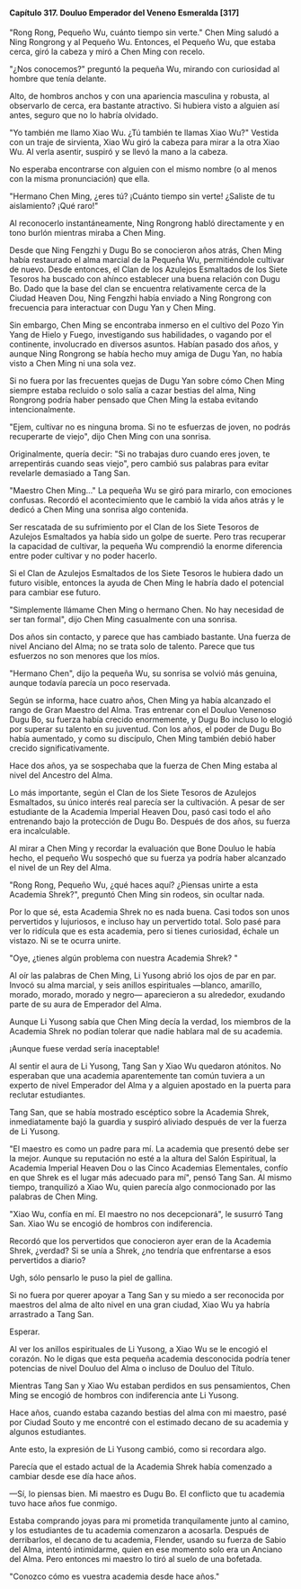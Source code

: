 
#### Capítulo 317. Douluo Emperador del Veneno Esmeralda [317]


"Rong Rong, Pequeño Wu, cuánto tiempo sin verte." Chen Ming saludó a Ning Rongrong y al Pequeño Wu. Entonces, el Pequeño Wu, que estaba cerca, giró la cabeza y miró a Chen Ming con recelo.

"¿Nos conocemos?" preguntó la pequeña Wu, mirando con curiosidad al hombre que tenía delante.

Alto, de hombros anchos y con una apariencia masculina y robusta, al observarlo de cerca, era bastante atractivo. Si hubiera visto a alguien así antes, seguro que no lo habría olvidado.

"Yo también me llamo Xiao Wu. ¿Tú también te llamas Xiao Wu?" Vestida con un traje de sirvienta, Xiao Wu giró la cabeza para mirar a la otra Xiao Wu. Al verla asentir, suspiró y se llevó la mano a la cabeza.

No esperaba encontrarse con alguien con el mismo nombre (o al menos con la misma pronunciación) que ella.

"Hermano Chen Ming, ¿eres tú? ¡Cuánto tiempo sin verte! ¿Saliste de tu aislamiento? ¡Qué raro!"

Al reconocerlo instantáneamente, Ning Rongrong habló directamente y en tono burlón mientras miraba a Chen Ming.

Desde que Ning Fengzhi y Dugu Bo se conocieron años atrás, Chen Ming había restaurado el alma marcial de la Pequeña Wu, permitiéndole cultivar de nuevo. Desde entonces, el Clan de los Azulejos Esmaltados de los Siete Tesoros ha buscado con ahínco establecer una buena relación con Dugu Bo. Dado que la base del clan se encuentra relativamente cerca de la Ciudad Heaven Dou, Ning Fengzhi había enviado a Ning Rongrong con frecuencia para interactuar con Dugu Yan y Chen Ming.

Sin embargo, Chen Ming se encontraba inmerso en el cultivo del Pozo Yin Yang de Hielo y Fuego, investigando sus habilidades, o vagando por el continente, involucrado en diversos asuntos. Habían pasado dos años, y aunque Ning Rongrong se había hecho muy amiga de Dugu Yan, no había visto a Chen Ming ni una sola vez.

Si no fuera por las frecuentes quejas de Dugu Yan sobre cómo Chen Ming siempre estaba recluido o solo salía a cazar bestias del alma, Ning Rongrong podría haber pensado que Chen Ming la estaba evitando intencionalmente.

"Ejem, cultivar no es ninguna broma. Si no te esfuerzas de joven, no podrás recuperarte de viejo", dijo Chen Ming con una sonrisa.

Originalmente, quería decir: "Si no trabajas duro cuando eres joven, te arrepentirás cuando seas viejo", pero cambió sus palabras para evitar revelarle demasiado a Tang San.

"Maestro Chen Ming..." La pequeña Wu se giró para mirarlo, con emociones confusas. Recordó el acontecimiento que le cambió la vida años atrás y le dedicó a Chen Ming una sonrisa algo contenida.

Ser rescatada de su sufrimiento por el Clan de los Siete Tesoros de Azulejos Esmaltados ya había sido un golpe de suerte. Pero tras recuperar la capacidad de cultivar, la pequeña Wu comprendió la enorme diferencia entre poder cultivar y no poder hacerlo.

Si el Clan de Azulejos Esmaltados de los Siete Tesoros le hubiera dado un futuro visible, entonces la ayuda de Chen Ming le habría dado el potencial para cambiar ese futuro.

"Simplemente llámame Chen Ming o hermano Chen. No hay necesidad de ser tan formal", dijo Chen Ming casualmente con una sonrisa.

Dos años sin contacto, y parece que has cambiado bastante. Una fuerza de nivel Anciano del Alma; no se trata solo de talento. Parece que tus esfuerzos no son menores que los míos.

"Hermano Chen", dijo la pequeña Wu, su sonrisa se volvió más genuina, aunque todavía parecía un poco reservada.

Según se informa, hace cuatro años, Chen Ming ya había alcanzado el rango de Gran Maestro del Alma. Tras entrenar con el Douluo Venenoso Dugu Bo, su fuerza había crecido enormemente, y Dugu Bo incluso lo elogió por superar su talento en su juventud. Con los años, el poder de Dugu Bo había aumentado, y como su discípulo, Chen Ming también debió haber crecido significativamente.

Hace dos años, ya se sospechaba que la fuerza de Chen Ming estaba al nivel del Ancestro del Alma.

Lo más importante, según el Clan de los Siete Tesoros de Azulejos Esmaltados, su único interés real parecía ser la cultivación. A pesar de ser estudiante de la Academia Imperial Heaven Dou, pasó casi todo el año entrenando bajo la protección de Dugu Bo. Después de dos años, su fuerza era incalculable.

Al mirar a Chen Ming y recordar la evaluación que Bone Douluo le había hecho, el pequeño Wu sospechó que su fuerza ya podría haber alcanzado el nivel de un Rey del Alma.

"Rong Rong, Pequeño Wu, ¿qué haces aquí? ¿Piensas unirte a esta Academia Shrek?", preguntó Chen Ming sin rodeos, sin ocultar nada.

Por lo que sé, esta Academia Shrek no es nada buena. Casi todos son unos pervertidos y lujuriosos, e incluso hay un pervertido total. Solo pasé para ver lo ridícula que es esta academia, pero si tienes curiosidad, échale un vistazo. Ni se te ocurra unirte.

"Oye, ¿tienes algún problema con nuestra Academia Shrek? "

Al oír las palabras de Chen Ming, Li Yusong abrió los ojos de par en par. Invocó su alma marcial, y seis anillos espirituales —blanco, amarillo, morado, morado, morado y negro— aparecieron a su alrededor, exudando parte de su aura de Emperador del Alma.

Aunque Li Yusong sabía que Chen Ming decía la verdad, los miembros de la Academia Shrek no podían tolerar que nadie hablara mal de su academia.

¡Aunque fuese verdad sería inaceptable!

Al sentir el aura de Li Yusong, Tang San y Xiao Wu quedaron atónitos. No esperaban que una academia aparentemente tan común tuviera a un experto de nivel Emperador del Alma y a alguien apostado en la puerta para reclutar estudiantes.

Tang San, que se había mostrado escéptico sobre la Academia Shrek, inmediatamente bajó la guardia y suspiró aliviado después de ver la fuerza de Li Yusong.

"El maestro es como un padre para mí. La academia que presentó debe ser la mejor. Aunque su reputación no esté a la altura del Salón Espiritual, la Academia Imperial Heaven Dou o las Cinco Academias Elementales, confío en que Shrek es el lugar más adecuado para mí", pensó Tang San. Al mismo tiempo, tranquilizó a Xiao Wu, quien parecía algo conmocionado por las palabras de Chen Ming.

"Xiao Wu, confía en mí. El maestro no nos decepcionará", le susurró Tang San. Xiao Wu se encogió de hombros con indiferencia.

Recordó que los pervertidos que conocieron ayer eran de la Academia Shrek, ¿verdad? Si se unía a Shrek, ¿no tendría que enfrentarse a esos pervertidos a diario?

Ugh, sólo pensarlo le puso la piel de gallina.

Si no fuera por querer apoyar a Tang San y su miedo a ser reconocida por maestros del alma de alto nivel en una gran ciudad, Xiao Wu ya habría arrastrado a Tang San.

Esperar.

Al ver los anillos espirituales de Li Yusong, a Xiao Wu se le encogió el corazón. No le digas que esta pequeña academia desconocida podría tener potencias de nivel Douluo del Alma o incluso de Douluo del Título.

Mientras Tang San y Xiao Wu estaban perdidos en sus pensamientos, Chen Ming se encogió de hombros con indiferencia ante Li Yusong.

Hace años, cuando estaba cazando bestias del alma con mi maestro, pasé por Ciudad Souto y me encontré con el estimado decano de su academia y algunos estudiantes.

Ante esto, la expresión de Li Yusong cambió, como si recordara algo.

Parecía que el estado actual de la Academia Shrek había comenzado a cambiar desde ese día hace años.

—Sí, lo piensas bien. Mi maestro es Dugu Bo. El conflicto que tu academia tuvo hace años fue conmigo.

Estaba comprando joyas para mi prometida tranquilamente junto al camino, y los estudiantes de tu academia comenzaron a acosarla. Después de derribarlos, el decano de tu academia, Flender, usando su fuerza de Sabio del Alma, intentó intimidarme, quien en ese momento solo era un Anciano del Alma. Pero entonces mi maestro lo tiró al suelo de una bofetada.

"Conozco cómo es vuestra academia desde hace años."